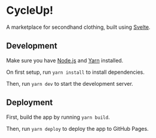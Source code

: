 # CycleUp!

A marketplace for secondhand clothing, built using [Svelte](https://svelte.dev/).

## Development

Make sure you have [Node.js](https://nodejs.org/en) and [Yarn](https://classic.yarnpkg.com/en/) installed.

On first setup, run `yarn install` to install dependencies.

Then, run `yarn dev` to start the development server.

## Deployment

First, build the app by running `yarn build`.

Then, run `yarn deploy` to deploy the app to GitHub Pages.

